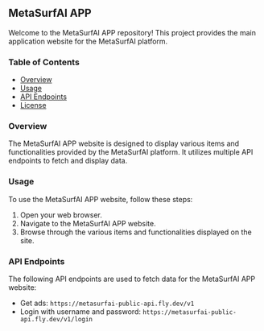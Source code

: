 ## MetaSurfAI APP

Welcome to the MetaSurfAI APP repository! This project provides the main application website for the MetaSurfAI platform.

### Table of Contents

- [Overview](#overview)
- [Usage](#usage)
- [API Endpoints](#api-endpoints)
- [License](#license)

### Overview

The MetaSurfAI APP website is designed to display various items and functionalities provided by the MetaSurfAI platform. It utilizes multiple API endpoints to fetch and display data.

### Usage

To use the MetaSurfAI APP website, follow these steps:

1. Open your web browser.
2. Navigate to the MetaSurfAI APP website.
3. Browse through the various items and functionalities displayed on the site.

### API Endpoints

The following API endpoints are used to fetch data for the MetaSurfAI APP website:

- Get ads: `https://metasurfai-public-api.fly.dev/v1`
- Login with username and password: `https://metasurfai-public-api.fly.dev/v1/login`